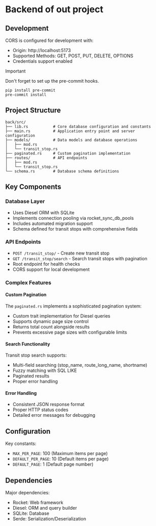# Backend of out project

## Development

CORS is configured for development with:
- Origin: http://localhost:5173
- Supported Methods: GET, POST, PUT, DELETE, OPTIONS
- Credentials support enabled

> [!IMPORTANT]
> Don't forget to set up the pre-commit hooks.

```
pip install pre-commit
pre-commit install
```

## Project Structure

```
back/src/
├── lib.rs           # Core database configuration and constants
├── main.rs          # Application entry point and server configuration
├── models/          # Data models and database operations
│   ├── mod.rs
│   └── transit_stop.rs
├── paginated.rs     # Custom pagination implementation
├── routes/          # API endpoints
│   ├── mod.rs
│   └── transit_stop.rs
└── schema.rs        # Database schema definitions
```

## Key Components

### Database Layer
- Uses Diesel ORM with SQLite
- Implements connection pooling via rocket_sync_db_pools
- Includes automated migration support
- Schema defined for transit stops with comprehensive fields

### API Endpoints
- `POST /transit_stop/` - Create new transit stop
- `GET /transit_stop/search` - Search transit stops with pagination
- Root endpoint for health checks
- CORS support for local development

### Complex Features

#### Custom Pagination
The `paginated.rs` implements a sophisticated pagination system:
- Custom trait implementation for Diesel queries
- Supports dynamic page size control
- Returns total count alongside results
- Prevents excessive page sizes with configurable limits

#### Search Functionality
Transit stop search supports:
- Multi-field searching (stop_name, route_long_name, shortname)
- Fuzzy matching with SQL LIKE
- Paginated results
- Proper error handling

#### Error Handling
- Consistent JSON response format
- Proper HTTP status codes
- Detailed error messages for debugging

## Configuration

Key constants:
- `MAX_PER_PAGE`: 100 (Maximum items per page)
- `DEFAULT_PER_PAGE`: 10 (Default items per page)
- `DEFAULT_PAGE`: 1 (Default page number)

## Dependencies

Major dependencies:
- Rocket: Web framework
- Diesel: ORM and query builder
- SQLite: Database
- Serde: Serialization/Deserialization
